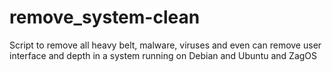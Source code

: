 # remove_system-clean
Script to remove all heavy belt, malware, viruses and even can remove user interface and depth in a system running on Debian and Ubuntu and ZagOS
